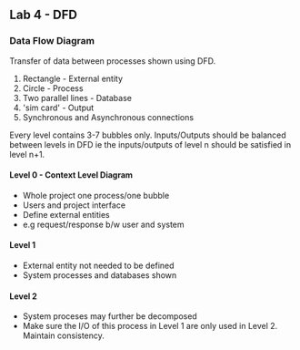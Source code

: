 ## Lab 4 - DFD
### Data Flow Diagram

Transfer of data between processes shown using DFD.

1. Rectangle - External entity
2. Circle - Process
3. Two parallel lines - Database
4. 'sim card' - Output
5. Synchronous and Asynchronous connections

Every level contains 3-7 bubbles only. Inputs/Outputs should be balanced between levels in DFD ie the inputs/outputs of level n should be satisfied in level n+1.

#### Level 0 - Context Level Diagram
* Whole project one process/one bubble
* Users and project interface
* Define external entities
* e.g request/response b/w user and system

#### Level 1 
* External entity not needed to be defined
* System processes and databases shown

#### Level 2
* System proceses may further be decomposed
* Make sure the I/O of this process in Level 1 are only used in Level 2. Maintain consistency.

